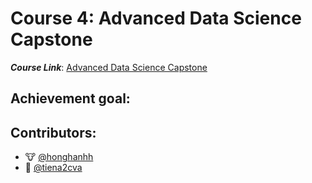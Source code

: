 # Course 4: Advanced Data Science Capstone

**_Course Link_**: [Advanced Data Science Capstone](https://www.coursera.org/learn/advanced-data-science-capstone)

## Achievement goal:

## Contributors:

- 🐮 [@honghanhh](https://github.com/honghanhh)
- 🐔 [@tiena2cva](https://github.com/tiena2cva)
